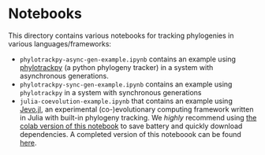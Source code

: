 # Notebooks

This directory contains various notebooks for tracking phylogenies in various languages/frameworks:

* `phylotrackpy-async-gen-example.ipynb` contains an example using [phylotrackpy](https://pypi.org/project/phylotrackpy/) (a python phylogeny tracker) in a system with asynchronous generations.
* `phylotrackpy-sync-gen-example.ipynb` contains an example using `phylotrackpy` in a system with synchronous generations
* `julia-coevolution-example.ipynb` that contains an example using [Jevo.jl](https://jarbus.net/Jevo.jl/dev/), an experimental (co-)evolutionary computing framework written in Julia with built-in phylogeny tracking. We *highly* recommend using [the colab version of this notebook](https://colab.research.google.com/drive/1bkRv4rVtewr6Me6qOmNDSliluu6924_c#scrollTo=VuNWv-VvdG9f) to save battery and quickly download dependencies. A completed version of this noteboook can be found [here](https://colab.research.google.com/drive/1ufEVBjWowQs5Tp_3yM_B4eFKc48hWwie?usp=sharing).
